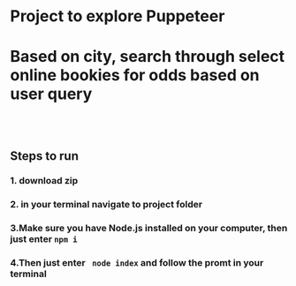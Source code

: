 # Project to explore Puppeteer

# Based on city, search through select online bookies for odds based on user query

<br></br>

## Steps to run



### 1. download zip


### 2. in your terminal navigate to project folder


### 3.Make sure you have Node.js installed on your computer, then just enter ``` npm i ```


### 4.Then just enter ``` node index``` and follow the promt in your terminal
